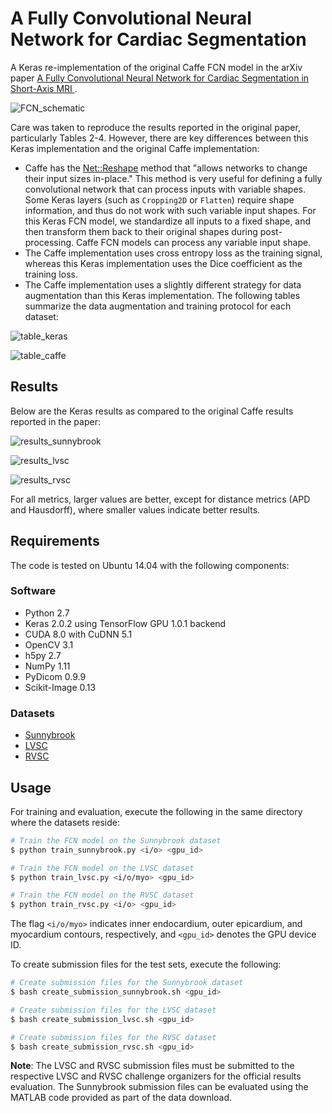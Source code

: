 # A Fully Convolutional Neural Network for Cardiac Segmentation

A Keras re-implementation of the original Caffe FCN model in the arXiv paper [A Fully Convolutional Neural Network for Cardiac Segmentation in Short-Axis MRI
](https://arxiv.org/abs/1604.00494).

![FCN_schematic](graphics/FCN_schematic.png?raw=true)

Care was taken to reproduce the results reported in the original paper, particularly Tables 2-4. However, there are key differences between this Keras implementation and the original Caffe implementation:

* Caffe has the [Net::Reshape](https://github.com/BVLC/caffe/pull/594) method that "allows networks to change their input sizes in-place." This method is very useful for defining a fully convolutional network that can process inputs with variable shapes. Some Keras layers (such as `Cropping2D` or `Flatten`) require shape information, and thus do not work with such variable input shapes. For this Keras FCN model, we standardize all inputs to a fixed shape, and then transform them back to their original shapes during post-processing. Caffe FCN models can process any variable input shape.
* The Caffe implementation uses cross entropy loss as the training signal, whereas this Keras implementation uses the Dice coefficient as the training loss.
* The Caffe implementation uses a slightly different strategy for data augmentation than this Keras implementation. The following tables summarize the data augmentation and training protocol for each dataset:

![table_keras](graphics/table_keras.png?raw=true)

![table_caffe](graphics/table_caffe.png?raw=true)

## Results

Below are the Keras results as compared to the original Caffe results reported in the paper:

![results_sunnybrook](graphics/results_sunnybrook.png?raw=true)

![results_lvsc](graphics/results_lvsc.png?raw=true)

![results_rvsc](graphics/results_rvsc.png?raw=true)

For all metrics, larger values are better, except for distance metrics (APD and Hausdorff), where smaller values indicate better results.

## Requirements
The code is tested on Ubuntu 14.04 with the following components:

### Software

* Python 2.7
* Keras 2.0.2 using TensorFlow GPU 1.0.1 backend
* CUDA 8.0 with CuDNN 5.1
* OpenCV 3.1
* h5py 2.7
* NumPy 1.11
* PyDicom 0.9.9
* Scikit-Image 0.13

### Datasets

* [Sunnybrook](http://smial.sri.utoronto.ca/LV_Challenge/Downloads.html)
* [LVSC](http://www.cardiacatlas.org/challenges/lv-segmentation-challenge/)
* [RVSC](http://www.litislab.fr/?projet=1rvsc)

## Usage
For training and evaluation, execute the following in the same directory where the datasets reside:

```bash
# Train the FCN model on the Sunnybrook dataset
$ python train_sunnybrook.py <i/o> <gpu_id>

# Train the FCN model on the LVSC dataset
$ python train_lvsc.py <i/o/myo> <gpu_id>

# Train the FCN model on the RVSC dataset
$ python train_rvsc.py <i/o> <gpu_id>
```

The flag `<i/o/myo>` indicates inner endocardium, outer epicardium, and myocardium contours, respectively, and `<gpu_id>` denotes the GPU device ID.

To create submission files for the test sets, execute the following:

```bash
# Create submission files for the Sunnybrook dataset
$ bash create_submission_sunnybrook.sh <gpu_id>

# Create submission files for the LVSC dataset
$ bash create_submission_lvsc.sh <gpu_id>

# Create submission files for the RVSC dataset
$ bash create_submission_rvsc.sh <gpu_id>
```

**Note**: The LVSC and RVSC submission files must be submitted to the respective LVSC and RVSC challenge organizers for the official results evaluation. The Sunnybrook submission files can be evaluated using the MATLAB code provided as part of the data download.
